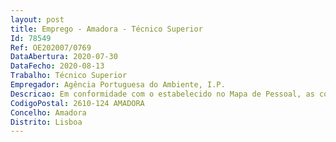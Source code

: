 ```yaml
--- 
layout: post
title: Emprego - Amadora - Técnico Superior
Id: 78549
Ref: OE202007/0769
DataAbertura: 2020-07-30
DataFecho: 2020-08-13
Trabalho: Técnico Superior
Empregador: Agência Portuguesa do Ambiente, I.P.
Descricao: Em conformidade com o estabelecido no Mapa de Pessoal, as competências são as enquadráveis no conteúdo funcional da carreira geral de técnico superior e o posto de trabalho caracteriza se pelo exercício das seguintes funções •Caracterização de recursos hídricos e da rede hidrográfica sob a jurisdição da ARHTO •Delimitação das tipologias de REN e emissão de pareceres no âmbito dos recursos hídricos, de acordo com as metodologias e critérios definidos no Regime Jurídico da REN •Caracterizar regimes hidrológicos  relação precipitação escoamento e a aplicação de modelos em SIG •Proceder à avaliação de caudais de cheia •Elaborar modelos de avaliação de escassez •Avaliação hidráulica  utilização de modelos hidráulicos   hidrológicos na determinação e calibração de curvas de vazão e na delimitação de zonas inundáveis e avaliação do risco •Acompanhamento de planos especiais na área dos recursos hídricos, nomeadamente, PGRI ou Plano de Seca •Aplicação de medidas de renaturalização de linhas de água •Acompanhamento da rede de monitorização hidrométrica •Caracterização da componente quantidade, em modelos de qualidade da água em rios e albufeiras •Planeamento, avaliação e acompanhamento de extração de inertes nos cursos de água •Executar outras atividades de apoio especializado nas áreas operativas do Serviço 
CodigoPostal: 2610-124 AMADORA
Concelho: Amadora
Distrito: Lisboa
--- 
```

